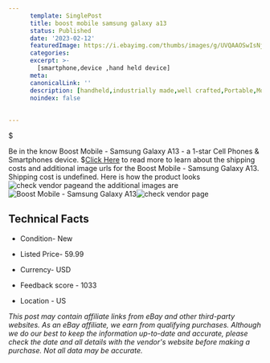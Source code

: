 ```yaml
---
      template: SinglePost
      title: boost mobile samsung galaxy a13
      status: Published
      date: '2023-02-12'
      featuredImage: https://i.ebayimg.com/thumbs/images/g/UVQAAOSwIsNjr1nZ/s-l225.jpg
      categories: 
      excerpt: >-
        [smartphone,device ,hand held device]
      meta:
      canonicalLink: ''
      description: [handheld,industrially made,well crafted,Portable,Mobile,Compact,Convenient,Lightweight,Maneuverable,Man-portable,Miniature,Carriable,Hand-held,Light,Holdable,Transportable,Mobile device,Pocket-sized,On-the-go,Wireless,Cordless,Compact size,Convenient size, smartphone,device ,hand held device]
      noindex: false
      
        
---
```

$

Be in the know Boost Mobile - Samsung Galaxy A13 - a 1-star Cell Phones & Smartphones device.
$[Click Here](https://www.ebay.com/itm/374452687703?hash=item572f1e9357%3Ag%3AUVQAAOSwIsNjr1nZ&mkevt=1&mkcid=1&mkrid=711-53200-19255-0&campid=%253CePNCampaignId%253E&customid=%253CreferenceId%253E&toolid=10049) to read more to learn about the shipping costs and additional image urls for the Boost Mobile - Samsung Galaxy A13. Shipping cost is undefined. Here is how the product looks ![check vendor page](https://i.ebayimg.com/thumbs/images/g/UVQAAOSwIsNjr1nZ/s-l225.jpg)and the additional images are![Boost Mobile - Samsung Galaxy A13](https://i.ebayimg.com/images/g/UVQAAOSwIsNjr1nZ/s-l1600.jpg)![check vendor page](https://origin-galleryplus.ebayimg.com/ws/web/374452687703_2_0_1/225x225.jpg,https://origin-galleryplus.ebayimg.com/ws/web/374452687703_3_0_1/225x225.jpg,https://origin-galleryplus.ebayimg.com/ws/web/374452687703_4_0_1/225x225.jpg,https://origin-galleryplus.ebayimg.com/ws/web/374452687703_5_0_1/225x225.jpg,https://origin-galleryplus.ebayimg.com/ws/web/374452687703_6_0_1/225x225.jpg)



 ## Technical Facts 



     
      

 - Condition- New 


      

 - Listed Price- 59.99 


      

 - Currency- USD 


      

 - Feedback score - 1033 


      

 - Location - US 


      
      

 *_This post may contain affiliate links from eBay and other third-party websites. As an eBay affiliate, we earn from qualifying purchases. Although we do our best to keep the information up-to-date and accurate, please check the date and all details with the vendor's website before making a purchase. Not all data may be accurate._*






